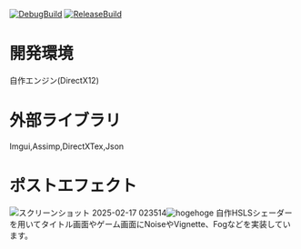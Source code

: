 [![DebugBuild](https://github.com/Hiroki-Ohashi/Game/actions/workflows/DebugBuild.yml/badge.svg)](https://github.com/Hiroki-Ohashi/Game/actions/workflows/DebugBuild.yml)
[![ReleaseBuild](https://github.com/Hiroki-Ohashi/Game/actions/workflows/ReleaseBuild.yml/badge.svg)](https://github.com/Hiroki-Ohashi/Game/actions/workflows/ReleaseBuild.yml)

# 開発環境  
自作エンジン(DirectX12)  

# 外部ライブラリ    
Imgui,Assimp,DirectXTex,Json  

# ポストエフェクト  
![スクリーンショット 2025-02-17 023514](https://github.com/user-attachments/assets/07e50766-683f-475c-a6b8-48ac9a9f0d71)<img alt="hogehoge" src="image_path" width="{50%}">
自作HSLSシェーダーを用いてタイトル画面やゲーム画面にNoiseやVignette、Fogなどを実装しています。
